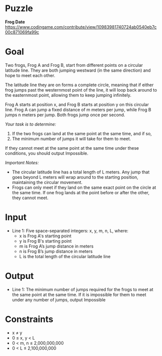 # Puzzle
**Frog Date** https://www.codingame.com/contribute/view/10983981740724ab0540eb7c00c871069fa99c

# Goal
Two frogs, Frog A and Frog B, start from different points on a circular latitude line. They are both jumping westward (in the same direction) and hope to meet each other.

The latitude line they are on forms a complete circle, meaning that if either frog jumps past the westernmost point of the line, it will loop back around to the easternmost point, allowing them to keep jumping infinitely.

Frog A starts at position x, and Frog B starts at position y on this circular line. Frog A can jump a fixed distance of m meters per jump, while Frog B jumps n meters per jump. Both frogs jump once per second.

*Your task is to determine:*  
1) If the two frogs can land at the same point at the same time, and if so,  
2) The minimum number of jumps it will take for them to meet.

If they cannot meet at the same point at the same time under these conditions, you should output Impossible.

*Important Notes:*  
- The circular latitude line has a total length of L meters. Any jump that goes beyond L meters will wrap around to the starting position, maintaining the circular movement.
- Frogs can only meet if they land on the same exact point on the circle at the same time. If one frog lands at the point before or after the other, they cannot meet.
  
# Input
* Line 1: Five space-separated integers: x, y, m, n, L, where:
    * x is Frog A's starting point
    * y is Frog B's starting point
    * m is Frog A’s jump distance in meters
    * n is Frog B’s jump distance in meters
    * L is the total length of the circular latitude line

# Output
* Line 1: The minimum number of jumps required for the frogs to meet at the same point at the same time. If it is impossible for them to meet under any number of jumps, output Impossible

# Constraints
* x ≠ y
* 0 ≤ x, y < L
* 0 < m, n ≤ 2,000,000,000
* 0 < L ≤ 2,100,000,000
